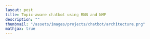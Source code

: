 ```yaml
---
layout: post
title: Topic-aware chatbot using RNN and NMF
description: ""
thumbnail: "/assets/images/projects/chatbot/architecture.png"
mathjax: true
---
```


 
